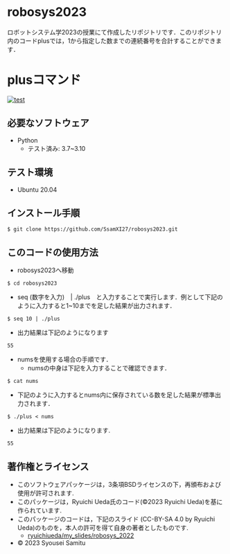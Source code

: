 # robosys2023
ロボットシステム学2023の授業にて作成したリポジトリです．このリポジトリ内のコードplusでは，1から指定した数までの連続番号を合計することができます．

# plusコマンド
[![test](https://github.com/SsamXI27/robosys2023/actions/workflows/test.yml/badge.svg)](https://github.com/SsamXI27/robosys2023/actions/workflows/test.yml)

## 必要なソフトウェア
* Python
  * テスト済み: 3.7~3.10

## テスト環境
* Ubuntu 20.04

## インストール手順
```
$ git clone https://github.com/SsamXI27/robosys2023.git
```

## このコードの使用方法
* robosys2023へ移動
```
$ cd robosys2023
```
  * seq (数字を入力)　| ./plus　と入力することで実行します．例として下記のように入力すると1~10までを足した結果が出力されます．
```
$ seq 10 | ./plus
```
  * 出力結果は下記のようになります
```
55
```
* numsを使用する場合の手順です．
  * numsの中身は下記を入力することで確認できます．
```
$ cat nums
```
  * 下記のように入力するとnums内に保存されている数を足した結果が標準出力されます．
```
$ ./plus < nums
```
  * 出力結果は下記のようになります. 
```
55
```

## 著作権とライセンス
* このソフトウェアパッケージは，3条項BSDライセンスの下，再頒布および使用が許可されます. 
* このパッケージは，Ryuichi Ueda氏のコード(©2023 Ryuichi Ueda)を基に作られています. 
* このパッケージのコードは，下記のスライド (CC-BY-SA 4.0 by Ryuichi Ueda)のものを，本人の許可を得て自身の著者としたものです. 
  * [ryuichiueda/my_slides/robosys_2022](https://ryuichiueda.github.io/my_slides/robosys_2022/lesson3.html#/12)
* © 2023 Syousei Samitu
